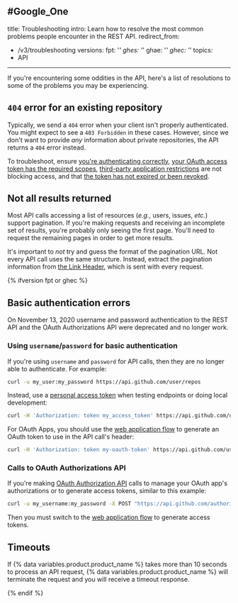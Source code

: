 #Google_One
---
title: Troubleshooting
intro: Learn how to resolve the most common problems people encounter in the REST API.
redirect_from:
  - /v3/troubleshooting
versions:
  fpt: '*'
  ghes: '*'
  ghae: '*'
  ghec: '*'
topics:
  - API
---



If you're encountering some oddities in the API, here's a list of resolutions to
some of the problems you may be experiencing.

## `404` error for an existing repository

Typically, we send a `404` error when your client isn't properly authenticated.
You might expect to see a `403 Forbidden` in these cases. However, since we don't
want to provide _any_ information about private repositories, the API returns a
`404` error instead.

To troubleshoot, ensure [you're authenticating correctly](/guides/getting-started/), [your OAuth access token has the required scopes](/apps/building-oauth-apps/understanding-scopes-for-oauth-apps/), [third-party application restrictions][oap-guide] are not blocking access, and that [the token has not expired or been revoked](/github/authenticating-to-github/keeping-your-account-and-data-secure/token-expiration-and-revocation).

## Not all results returned

Most API calls accessing a list of resources (_e.g._, users, issues, _etc._) support
pagination. If you're making requests and receiving an incomplete set of results, you're
probably only seeing the first page. You'll need to request the remaining pages
in order to get more results.

It's important to *not* try and guess the format of the pagination URL. Not every
API call uses the same structure. Instead, extract the pagination information from
[the Link Header](/rest#pagination), which is sent with every request.

[oap-guide]: https://developer.github.com/changes/2015-01-19-an-integrators-guide-to-organization-application-policies/

{% ifversion fpt or ghec %}
## Basic authentication errors

On November 13, 2020 username and password authentication to the REST API and the OAuth Authorizations API were deprecated and no longer work.

### Using `username`/`password` for basic authentication

If you're using `username` and `password` for API calls, then they are no longer able to authenticate. For example:

```bash
curl -u my_user:my_password https://api.github.com/user/repos
```

Instead, use a [personal access token](/github/authenticating-to-github/creating-a-personal-access-token-for-the-command-line) when testing endpoints or doing local development:

```bash
curl -H 'Authorization: token my_access_token' https://api.github.com/user/repos
```

For OAuth Apps, you should use the [web application flow](/apps/building-oauth-apps/authorizing-oauth-apps/#web-application-flow) to generate an OAuth token to use in the API call's header:

```bash
curl -H 'Authorization: token my-oauth-token' https://api.github.com/user/repos
```

### Calls to OAuth Authorizations API

If you're making [OAuth Authorization API](/enterprise-server/rest/reference/oauth-authorizations) calls to manage your OAuth app's authorizations or to generate access tokens, similar to this example:

```bash
curl -u my_username:my_password -X POST "https://api.github.com/authorizations" -d '{"scopes":["public_repo"], "note":"my token", "client_id":"my_client_id", "client_secret":"my_client_secret"}'
```

Then you must switch to the [web application flow](/apps/building-oauth-apps/authorizing-oauth-apps/#web-application-flow) to generate access tokens.

## Timeouts

If  {% data variables.product.product_name %} takes more than 10 seconds to process an API request, {% data variables.product.product_name %} will terminate the request and you will receive a timeout response.

{% endif %}
